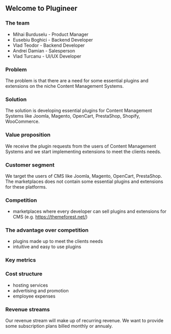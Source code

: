## Welcome to Plugineer


### The team

- Mihai Burduselu - Product Manager
- Eusebiu Boghici - Backend Developer
- Vlad Teodor - Backend Developer
- Andrei Damian - Salesperson
- Vlad Turcanu - UI/UX Developer


### Problem
The problem is that there are a need for some essential plugins and extensions on the niche Content Management Systems.

### Solution
The solution is developing essential plugins for Content Management Systems like Joomla, Magento, OpenCart, PrestaShop, Shopify, WooCommerce.

### Value proposition
We receive the plugin requests from the users of Content Management Systems and we start implementing extensions to meet the clients needs.

### Customer segment
We target the users of CMS like Joomla, Magento, OpenCart, PrestaShop. The marketplaces does not contain some essential plugins and extensions for these platforms.

### Competition
- marketplaces where every developer can sell plugins and extensions for CMS (e.g. https://themeforest.net/)

### The advantage over competition
- plugins made up to meet the clients needs
- intuitive and easy to use plugins

### Key metrics

### Cost structure
- hosting services
- advertising and promotion
- employee expenses

### Revenue streams
Our revenue stream will make up of recurring revenue. We want to provide some subscription plans billed monthly or annualy.
